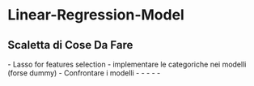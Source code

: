 # Linear-Regression-Model
<h2>Scaletta di Cose Da Fare</h2>
- Lasso for features selection
- implementare le categoriche nei modelli (forse dummy)
- Confrontare i modelli
- 
-
-
-
-
